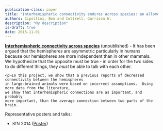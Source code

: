 ```yaml
---
publication-class: paper
title: "Interhemispheric connectivity endures across species: an allometric expose on the corpus callosum"
authors: Cipollini, Ben and Cottrell, Garrison W.
description: "My description"
is-draft: true
date: 2015-11-01
---
```



<p>
    <b><u>Interhemispheric connectivity across species</u></b> (unpublished) - It has been argued that the hemispheres
    are asymmetric particularly in humans because our hemispheres are more independent than in other
    mammals.  We hypothesize that the opposite must be true - in order for the two sides to do
    different things, they <i>must</i> be able to talk with each other.
    </p>

    <p>In this project, we show that a previous reports of decreased connectivity between the hemispheres
    in large-brained animals were based on incorrect assumptions.  Using more data from the literature,
    we show that interhemispheric connections are as important, and probably
    more important, than the average connection between two parts of the brain.
</p>
<p>
    Representative posters and talks:
    <ul>
        <li>SfN 2014 (<a href="http://cseweb.ucsd.edu/~bcipolli/docs/posters/Cipollini_Cottrell_SfN_2014_Ringo.pdf">Poster</a>)</li>
    </ul>
</p>
